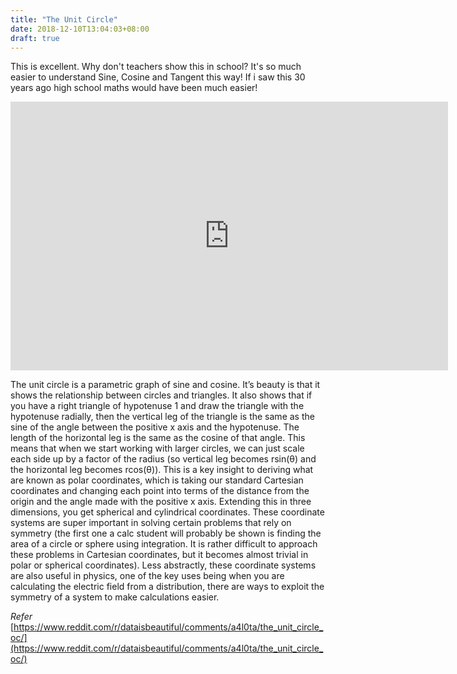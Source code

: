 ```yaml
---
title: "The Unit Circle"
date: 2018-12-10T13:04:03+08:00
draft: true
---
```


This is excellent. Why don't teachers show this in school? It's so much easier to understand Sine, Cosine and Tangent this way! If i saw this 30 years ago high school maths would have been much easier!

<!--more-->

<iframe src="https://openload.co/embed/0TRncvjvuOs/" scrolling="no" frameborder="0" width="700" height="430" allowfullscreen="true" webkitallowfullscreen="true" mozallowfullscreen="true"></iframe>


The unit circle is a parametric graph of sine and cosine. It’s beauty is that it shows the relationship between circles and triangles. It also shows that if you have a right triangle of hypotenuse 1 and draw the triangle with the hypotenuse radially, then the vertical leg of the triangle is the same as the sine of the angle between the positive x axis and the hypotenuse. The length of the horizontal leg is the same as the cosine of that angle. This means that when we start working with larger circles, we can just scale each side up by a factor of the radius (so vertical leg becomes rsin(θ) and the horizontal leg becomes rcos(θ)). This is a key insight to deriving what are known as polar coordinates, which is taking our standard Cartesian coordinates and changing each point into terms of the distance from the origin and the angle made with the positive x axis. Extending this in three dimensions, you get spherical and cylindrical coordinates. These coordinate systems are super important in solving certain problems that rely on symmetry (the first one a calc student will probably be shown is finding the area of a circle or sphere using integration. It is rather difficult to approach these problems in Cartesian coordinates, but it becomes almost trivial in polar or spherical coordinates). Less abstractly, these coordinate systems are also useful in physics, one of the key uses being when you are calculating the electric field from a distribution, there are ways to exploit the symmetry of a system to make calculations easier.

*Refer* [https://www.reddit.com/r/dataisbeautiful/comments/a4l0ta/the_unit_circle_oc/](https://www.reddit.com/r/dataisbeautiful/comments/a4l0ta/the_unit_circle_oc/)